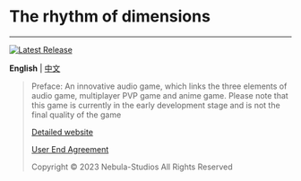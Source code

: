 # The rhythm of dimensions
 
--------
[![Latest Release](https://img.shields.io/github/v/release/Nebula-Studios/The-rhythm-of-dimensions)](https://github.com/Nebula-Studios/The-rhythm-of-dimensions)

**English** | [中文](https://github.com/Nebula-Studios/The-rhythm-of-dimensions/blob/main/.github/workflows/README_cn.md)

> Preface:
> An innovative audio game, which links the three elements of audio game, multiplayer PVP game and anime game.
> Please note that this game is currently in the early development stage and is not the final quality of the game
> 
> [Detailed website](https://3cxc.itch.io/the-rhythm-of-dimensions)
> 
> [User End Agreement](https://github.com/Nebula-Studios/The-rhythm-of-dimensions/blob/main/.github/workflows/Eula.md)
> 
> Copyright © 2023 Nebula-Studios All Rights Reserved
